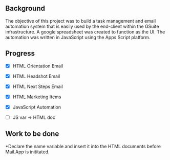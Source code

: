 


##  Background 
The objective of this project was to build a task management and email automation system that is easily used by the end-client within the GSuite infrastructure. A google spreadsheet was created to function as the UI. The automation was written in JavaScript using the Apps Script platform.



##  Progress
- [x] HTML Orientation Email 
- [x] HTML Headshot Email
- [x] HTML Next Steps Email
- [x] HTML Marketing Items
- [x] JavaScript Automation
- [ ] JS var -> HTML doc


##  Work to be done
*Declare the name variable and insert it into the HTML documents before Mail.App is inititated. 
